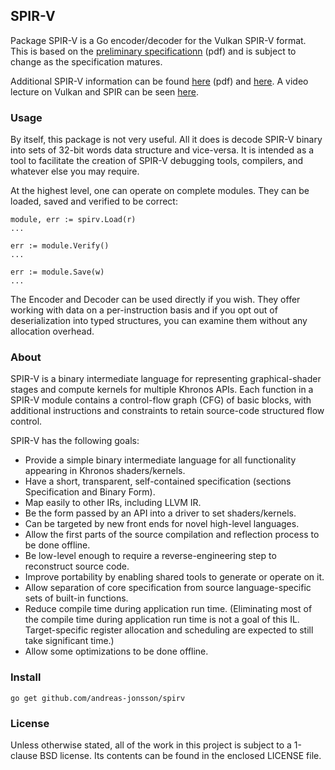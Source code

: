 ## SPIR-V

Package SPIR-V is a Go encoder/decoder for the Vulkan SPIR-V format.
This is based on the [preliminary specificationn][1] (pdf) and is subject to
change as the specification matures.

Additional SPIR-V information can be found [here][2] (pdf) and [here][3].
A video lecture on Vulkan and SPIR can be seen [here][4].

[1]: https://www.khronos.org/registry/spir-v/specs/1.0/SPIRV.pdf
[2]: https://www.khronos.org/registry/spir-v/
[3]: https://www.khronos.org/spir/
[4]: https://www.youtube.com/watch?v=qKbtrVEhaw8


### Usage

By itself, this package is not very useful. All it does is decode SPIR-V
binary into sets of 32-bit words data structure and vice-versa. It is intended
as a tool to facilitate the creation of SPIR-V debugging tools, compilers,
and whatever else you may require.

At the highest level, one can operate on complete modules.
They can be loaded, saved and verified to be correct:

	module, err := spirv.Load(r)
	...

	err := module.Verify()
	...

	err := module.Save(w)
	...

The Encoder and Decoder can be used directly if you wish. They offer working
with data on a per-instruction basis and if you opt out of deserialization into
typed structures, you can examine them without any allocation overhead.


### About

SPIR-V is a binary intermediate language for representing graphical-shader
stages and compute kernels for multiple Khronos APIs. Each function in a SPIR-V
module contains a control-flow graph (CFG) of basic blocks, with additional
instructions and constraints to retain source-code structured flow control.

SPIR-V has the following goals:

* Provide a simple binary intermediate language for all functionality appearing in Khronos shaders/kernels.
* Have a short, transparent, self-contained specification (sections Specification and Binary Form).
* Map easily to other IRs, including LLVM IR.
* Be the form passed by an API into a driver to set shaders/kernels.
* Can be targeted by new front ends for novel high-level languages.
* Allow the first parts of the source compilation and reflection process to be done offline.
* Be low-level enough to require a reverse-engineering step to reconstruct source code.
* Improve portability by enabling shared tools to generate or operate on it.
* Allow separation of core specification from source language-specific sets of built-in functions.
* Reduce compile time during application run time. (Eliminating most of the compile time during application run time is not a goal of this IL. Target-specific register allocation and scheduling are expected to still take significant time.)
* Allow some optimizations to be done offline.


### Install

    go get github.com/andreas-jonsson/spirv


### License

Unless otherwise stated, all of the work in this project is subject to a
1-clause BSD license. Its contents can be found in the enclosed LICENSE file.
